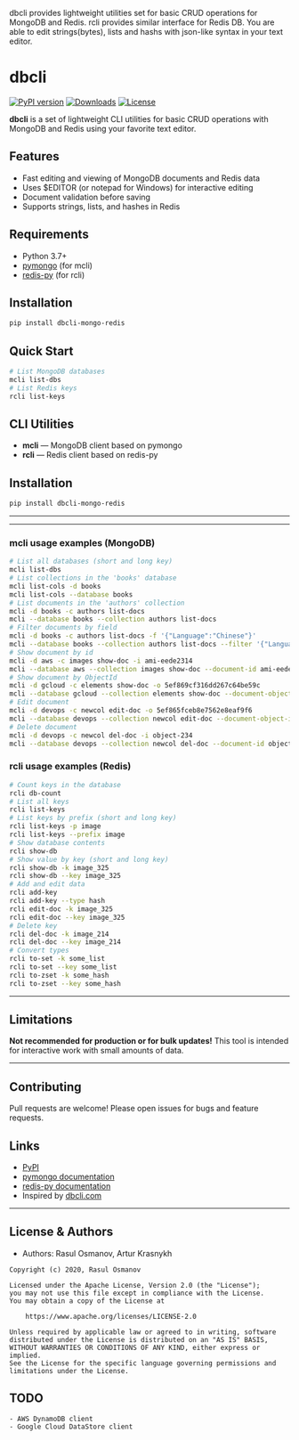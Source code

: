 dbcli provides lightweight utilities set for basic CRUD operations for MongoDB and Redis.
rcli provides similar interface for Redis DB. You are able to edit strings(bytes), lists and hashs with json-like syntax in your text editor.


# dbcli

[![PyPI version](https://badge.fury.io/py/dbcli-mongo-redis.svg)](https://badge.fury.io/py/dbcli-mongo-redis)
[![Downloads](https://pepy.tech/badge/dbcli-mongo-redis)](https://pepy.tech/project/dbcli-mongo-redis)
[![License](https://img.shields.io/badge/License-Apache%202.0-blue.svg)](https://www.apache.org/licenses/LICENSE-2.0)

**dbcli** is a set of lightweight CLI utilities for basic CRUD operations with MongoDB and Redis using your favorite text editor.

## Features
- Fast editing and viewing of MongoDB documents and Redis data
- Uses $EDITOR (or notepad for Windows) for interactive editing
- Document validation before saving
- Supports strings, lists, and hashes in Redis

## Requirements
- Python 3.7+
- [pymongo](https://pymongo.readthedocs.io/en/stable/) (for mcli)
- [redis-py](https://github.com/redis/redis-py) (for rcli)

## Installation

```bash
pip install dbcli-mongo-redis
```

## Quick Start

```bash
# List MongoDB databases
mcli list-dbs
# List Redis keys
rcli list-keys
```

## CLI Utilities
- **mcli** — MongoDB client based on pymongo
- **rcli** — Redis client based on redis-py

## Installation

``` bash
pip install dbcli-mongo-redis
```


---


---

### mcli usage examples (MongoDB)

```bash
# List all databases (short and long key)
mcli list-dbs
# List collections in the 'books' database
mcli list-cols -d books
mcli list-cols --database books
# List documents in the 'authors' collection
mcli -d books -c authors list-docs
mcli --database books --collection authors list-docs
# Filter documents by field
mcli -d books -c authors list-docs -f '{"Language":"Chinese"}'
mcli --database books --collection authors list-docs --filter '{"Language":"Chinese"}'
# Show document by id
mcli -d aws -c images show-doc -i ami-eede2314
mcli --database aws --collection images show-doc --document-id ami-eede2314
# Show document by ObjectId
mcli -d gcloud -c elements show-doc -o 5ef869cf316dd267c64be59c
mcli --database gcloud --collection elements show-doc --document-object-id 5ef869cf316dd267c64be59c
# Edit document
mcli -d devops -c newcol edit-doc -o 5ef865fceb8e7562e8eaf9f6
mcli --database devops --collection newcol edit-doc --document-object-id 5ef865fceb8e7562e8eaf9f6
# Delete document
mcli -d devops -c newcol del-doc -i object-234
mcli --database devops --collection newcol del-doc --document-id object-234
```



### rcli usage examples (Redis)

```bash
# Count keys in the database
rcli db-count
# List all keys
rcli list-keys
# List keys by prefix (short and long key)
rcli list-keys -p image
rcli list-keys --prefix image
# Show database contents
rcli show-db
# Show value by key (short and long key)
rcli show-db -k image_325
rcli show-db --key image_325
# Add and edit data
rcli add-key
rcli add-key --type hash
rcli edit-doc -k image_325
rcli edit-doc --key image_325
# Delete key
rcli del-doc -k image_214
rcli del-doc --key image_214
# Convert types
rcli to-set -k some_list
rcli to-set --key some_list
rcli to-zset -k some_hash
rcli to-zset --key some_hash
```

---


## Limitations

**Not recommended for production or for bulk updates!**
This tool is intended for interactive work with small amounts of data.

---



## Contributing

Pull requests are welcome! Please open issues for bugs and feature requests.

## Links
- [PyPI](https://pypi.org/project/dbcli-mongo-redis/)
- [pymongo documentation](https://pymongo.readthedocs.io/en/stable/)
- [redis-py documentation](https://redis-py.readthedocs.io/en/stable/)
- Inspired by [dbcli.com](https://www.dbcli.com)

---


## License & Authors

- Authors: Rasul Osmanov, Artur Krasnykh

```text
Copyright (c) 2020, Rasul Osmanov

Licensed under the Apache License, Version 2.0 (the "License");
you may not use this file except in compliance with the License.
You may obtain a copy of the License at

    https://www.apache.org/licenses/LICENSE-2.0

Unless required by applicable law or agreed to in writing, software
distributed under the License is distributed on an "AS IS" BASIS,
WITHOUT WARRANTIES OR CONDITIONS OF ANY KIND, either express or implied.
See the License for the specific language governing permissions and
limitations under the License.
```



## TODO
```text
- AWS DynamoDB client
- Google Cloud DataStore client
```
